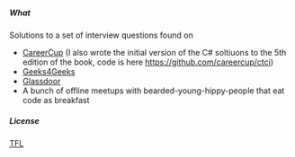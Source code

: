 ##### What
Solutions to a set of interview questions found on
* [CareerCup](https://careercup.com) (I also wrote the initial version of the C# soltiuons to the 5th edition of the book, code is here https://github.com/careercup/ctci)
* [Geeks4Geeks](http://geeksforgeeks.org)
* [Glassdoor](https://glassdoor.com)
* A bunch of offline meetups with bearded-young-hippy-people that eat code as breakfast

##### License
[TFL](https://github.com/nic0lae/TrueFreeLicense)